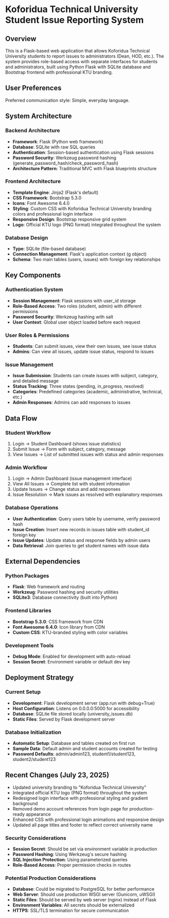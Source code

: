 # Koforidua Technical University Student Issue Reporting System

## Overview

This is a Flask-based web application that allows Koforidua Technical University students to report issues to administrators (Dean, HOD, etc.). The system provides role-based access with separate interfaces for students and administrators, built using Python Flask with SQLite database and Bootstrap frontend with professional KTU branding.

## User Preferences

Preferred communication style: Simple, everyday language.

## System Architecture

### Backend Architecture
- **Framework**: Flask (Python web framework)
- **Database**: SQLite with raw SQL queries
- **Authentication**: Session-based authentication using Flask sessions
- **Password Security**: Werkzeug password hashing (generate_password_hash/check_password_hash)
- **Architecture Pattern**: Traditional MVC with Flask blueprints structure

### Frontend Architecture
- **Template Engine**: Jinja2 (Flask's default)
- **CSS Framework**: Bootstrap 5.3.0
- **Icons**: Font Awesome 6.4.0
- **Styling**: Custom CSS with Koforidua Technical University branding colors and professional login interface
- **Responsive Design**: Bootstrap responsive grid system
- **Logo**: Official KTU logo (PNG format) integrated throughout the system

### Database Design
- **Type**: SQLite (file-based database)
- **Connection Management**: Flask's application context (g object)
- **Schema**: Two main tables (users, issues) with foreign key relationships

## Key Components

### Authentication System
- **Session Management**: Flask sessions with user_id storage
- **Role-Based Access**: Two roles (student, admin) with different permissions
- **Password Security**: Werkzeug hashing with salt
- **User Context**: Global user object loaded before each request

### User Roles & Permissions
- **Students**: Can submit issues, view their own issues, see issue status
- **Admins**: Can view all issues, update issue status, respond to issues

### Issue Management
- **Issue Submission**: Students can create issues with subject, category, and detailed message
- **Status Tracking**: Three states (pending, in_progress, resolved)
- **Categories**: Predefined categories (academic, administrative, technical, etc.)
- **Admin Responses**: Admins can add responses to issues

## Data Flow

### Student Workflow
1. Login → Student Dashboard (shows issue statistics)
2. Submit Issue → Form with subject, category, message
3. View Issues → List of submitted issues with status and admin responses

### Admin Workflow
1. Login → Admin Dashboard (issue management interface)
2. View All Issues → Complete list with student information
3. Update Issues → Change status and add responses
4. Issue Resolution → Mark issues as resolved with explanatory responses

### Database Operations
- **User Authentication**: Query users table by username, verify password hash
- **Issue Creation**: Insert new records in issues table with student_id foreign key
- **Issue Updates**: Update status and response fields by admin users
- **Data Retrieval**: Join queries to get student names with issue data

## External Dependencies

### Python Packages
- **Flask**: Web framework and routing
- **Werkzeug**: Password hashing and security utilities
- **SQLite3**: Database connectivity (built into Python)

### Frontend Libraries
- **Bootstrap 5.3.0**: CSS framework from CDN
- **Font Awesome 6.4.0**: Icon library from CDN
- **Custom CSS**: KTU-branded styling with color variables

### Development Tools
- **Debug Mode**: Enabled for development with auto-reload
- **Session Secret**: Environment variable or default dev key

## Deployment Strategy

### Current Setup
- **Development**: Flask development server (app.run with debug=True)
- **Host Configuration**: Listens on 0.0.0.0:5000 for accessibility
- **Database**: SQLite file stored locally (university_issues.db)
- **Static Files**: Served by Flask development server

### Database Initialization
- **Automatic Setup**: Database and tables created on first run
- **Sample Data**: Default admin and student accounts created for testing
- **Password Defaults**: admin/admin123, student1/student123, student2/student123

## Recent Changes (July 23, 2025)
- Updated university branding to "Koforidua Technical University"
- Integrated official KTU logo (PNG format) throughout the system
- Redesigned login interface with professional styling and gradient background
- Removed demo account references from login page for production-ready appearance
- Enhanced CSS with professional login animations and responsive design
- Updated all page titles and footer to reflect correct university name

### Security Considerations
- **Session Secret**: Should be set via environment variable in production
- **Password Hashing**: Using Werkzeug's secure hashing
- **SQL Injection Protection**: Using parameterized queries
- **Role-Based Access**: Proper permission checks in routes

### Potential Production Considerations
- **Database**: Could be migrated to PostgreSQL for better performance
- **Web Server**: Should use production WSGI server (Gunicorn, uWSGI)
- **Static Files**: Should be served by web server (nginx) instead of Flask
- **Environment Variables**: All secrets should be externalized
- **HTTPS**: SSL/TLS termination for secure communication
